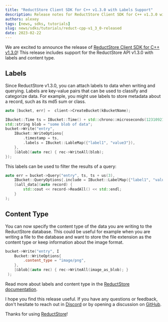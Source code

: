 ```yaml
---
title: "ReductStore Client SDK for C++ v1.3.0 with Labels Support"
description: Release notes for ReductStore Client SDK for C++ v1.3.0 with support for labels and content type
authors: alexey
tags: [news, sdks, tutorials]
slug: news/sdks/tutorials/reduct-cpp-v1_3_0-released
date: 2023-02-22
---
```


We are excited to announce the release
of [ReductStore Client SDK for C++ v1.3.0](https://github.com/reductstore/reduct-cpp/releases/tag/v1.3.0)! This release
includes support for the ReductStore API v1.3.0 with labels and content type.

<!--truncate-->

## Labels

Since ReductStore v1.3.0, you can attach labels to data when writing and querying. Labels are key-value pairs that can be used
to classify and categorize data. For example, you might use labels to store metadata about a record, such as its md5 sum or class.

```cpp
auto [bucket, err] =  client->CreateBucket(kBucketName);

IBucket::Time ts = IBucket::Time() + std::chrono::microseconds(123109210);
std::string blob = "some blob of data";
bucket->Write("entry",
    IBucket::WriteOptions{
        .timestamp = ts,
        .labels = IBucket::LableMap({"label1", "value3"}),
    },
    [&blob](auto rec) { rec->WriteAll(blob); 
});

```

This labels can be used to filter the results of a query:

```cpp
auto err = bucket->Query("entry", ts, ts + us(3), 
    IBucket::QueryOptions{.include = IBucket::LabelMap({"label1", "value1"})},
    [&all_data](auto record) {
        std::cout << record->ReadAll() << std::endl;
    }
);

```

## Content Type

You can now specify the content type of the data you are writing to the ReductStore database. This could be useful for example
when you are writing a file to the database and want to store the file extension as the content type or keep information about
the image format.

```cpp
bucket->Write("entry", I
    Bucket::WriteOptions{
        .content_type = "image/png",
    },
    [&blob](auto rec) { rec->WriteAll(image_as_blob); }
 );
```

Read more about labels and content type in the [ReductStore documentation](https://docs.reduct.store/). 

I hope you find this release useful. If you have any questions or feedback, don't hesitate to reach out in [Discord](https://discord.gg/8wPtPGJYsn)
or by opening a discussion on [GitHub](https://github.com/reductstore/reductstore/discussions).

Thanks for using [ReductStore](https://www.reduct.store)!